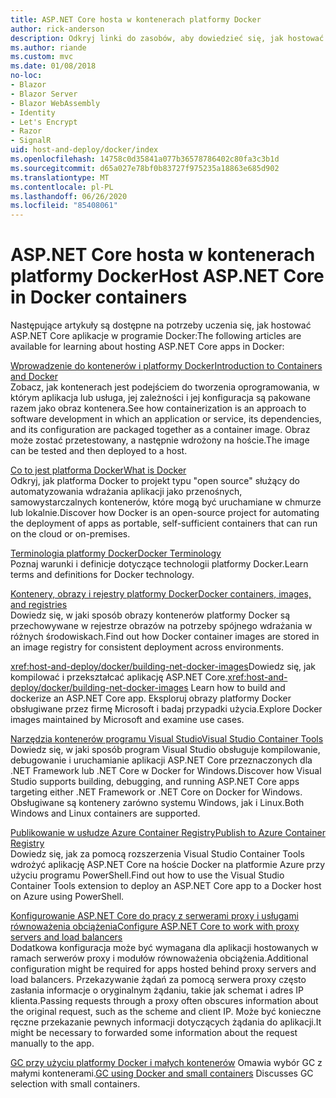 ```yaml
---
title: ASP.NET Core hosta w kontenerach platformy Docker
author: rick-anderson
description: Odkryj linki do zasobów, aby dowiedzieć się, jak hostować aplikacje ASP.NET Core w kontenerach platformy Docker.
ms.author: riande
ms.custom: mvc
ms.date: 01/08/2018
no-loc:
- Blazor
- Blazor Server
- Blazor WebAssembly
- Identity
- Let's Encrypt
- Razor
- SignalR
uid: host-and-deploy/docker/index
ms.openlocfilehash: 14758c0d35841a077b36578786402c80fa3c3b1d
ms.sourcegitcommit: d65a027e78bf0b83727f975235a18863e685d902
ms.translationtype: MT
ms.contentlocale: pl-PL
ms.lasthandoff: 06/26/2020
ms.locfileid: "85408061"
---
```

# <a name="host-aspnet-core-in-docker-containers"></a><span data-ttu-id="c5608-103">ASP.NET Core hosta w kontenerach platformy Docker</span><span class="sxs-lookup"><span data-stu-id="c5608-103">Host ASP.NET Core in Docker containers</span></span>

<span data-ttu-id="c5608-104">Następujące artykuły są dostępne na potrzeby uczenia się, jak hostować ASP.NET Core aplikacje w programie Docker:</span><span class="sxs-lookup"><span data-stu-id="c5608-104">The following articles are available for learning about hosting ASP.NET Core apps in Docker:</span></span>

[<span data-ttu-id="c5608-105">Wprowadzenie do kontenerów i platformy Docker</span><span class="sxs-lookup"><span data-stu-id="c5608-105">Introduction to Containers and Docker</span></span>](/dotnet/standard/microservices-architecture/container-docker-introduction/index)  
<span data-ttu-id="c5608-106">Zobacz, jak kontenerach jest podejściem do tworzenia oprogramowania, w którym aplikacja lub usługa, jej zależności i jej konfiguracja są pakowane razem jako obraz kontenera.</span><span class="sxs-lookup"><span data-stu-id="c5608-106">See how containerization is an approach to software development in which an application or service, its dependencies, and its configuration are packaged together as a container image.</span></span> <span data-ttu-id="c5608-107">Obraz może zostać przetestowany, a następnie wdrożony na hoście.</span><span class="sxs-lookup"><span data-stu-id="c5608-107">The image can be tested and then deployed to a host.</span></span>

[<span data-ttu-id="c5608-108">Co to jest platforma Docker</span><span class="sxs-lookup"><span data-stu-id="c5608-108">What is Docker</span></span>](/dotnet/standard/microservices-architecture/container-docker-introduction/docker-defined)  
<span data-ttu-id="c5608-109">Odkryj, jak platforma Docker to projekt typu "open source" służący do automatyzowania wdrażania aplikacji jako przenośnych, samowystarczalnych kontenerów, które mogą być uruchamiane w chmurze lub lokalnie.</span><span class="sxs-lookup"><span data-stu-id="c5608-109">Discover how Docker is an open-source project for automating the deployment of apps as portable, self-sufficient containers that can run on the cloud or on-premises.</span></span>

[<span data-ttu-id="c5608-110">Terminologia platformy Docker</span><span class="sxs-lookup"><span data-stu-id="c5608-110">Docker Terminology</span></span>](/dotnet/standard/microservices-architecture/container-docker-introduction/docker-terminology)  
<span data-ttu-id="c5608-111">Poznaj warunki i definicje dotyczące technologii platformy Docker.</span><span class="sxs-lookup"><span data-stu-id="c5608-111">Learn terms and definitions for Docker technology.</span></span>

[<span data-ttu-id="c5608-112">Kontenery, obrazy i rejestry platformy Docker</span><span class="sxs-lookup"><span data-stu-id="c5608-112">Docker containers, images, and registries</span></span>](/dotnet/standard/microservices-architecture/container-docker-introduction/docker-containers-images-registries)  
<span data-ttu-id="c5608-113">Dowiedz się, w jaki sposób obrazy kontenerów platformy Docker są przechowywane w rejestrze obrazów na potrzeby spójnego wdrażania w różnych środowiskach.</span><span class="sxs-lookup"><span data-stu-id="c5608-113">Find out how Docker container images are stored in an image registry for consistent deployment across environments.</span></span>

<span data-ttu-id="c5608-114"><xref:host-and-deploy/docker/building-net-docker-images>Dowiedz się, jak kompilować i przekształcać aplikację ASP.NET Core.</span><span class="sxs-lookup"><span data-stu-id="c5608-114"><xref:host-and-deploy/docker/building-net-docker-images> Learn how to build and dockerize an ASP.NET Core app.</span></span> <span data-ttu-id="c5608-115">Eksploruj obrazy platformy Docker obsługiwane przez firmę Microsoft i badaj przypadki użycia.</span><span class="sxs-lookup"><span data-stu-id="c5608-115">Explore Docker images maintained by Microsoft and examine use cases.</span></span>

[<span data-ttu-id="c5608-116">Narzędzia kontenerów programu Visual Studio</span><span class="sxs-lookup"><span data-stu-id="c5608-116">Visual Studio Container Tools</span></span>](xref:host-and-deploy/docker/visual-studio-tools-for-docker)  
<span data-ttu-id="c5608-117">Dowiedz się, w jaki sposób program Visual Studio obsługuje kompilowanie, debugowanie i uruchamianie aplikacji ASP.NET Core przeznaczonych dla .NET Framework lub .NET Core w Docker for Windows.</span><span class="sxs-lookup"><span data-stu-id="c5608-117">Discover how Visual Studio supports building, debugging, and running ASP.NET Core apps targeting either .NET Framework or .NET Core on Docker for Windows.</span></span> <span data-ttu-id="c5608-118">Obsługiwane są kontenery zarówno systemu Windows, jak i Linux.</span><span class="sxs-lookup"><span data-stu-id="c5608-118">Both Windows and Linux containers are supported.</span></span>

[<span data-ttu-id="c5608-119">Publikowanie w usłudze Azure Container Registry</span><span class="sxs-lookup"><span data-stu-id="c5608-119">Publish to Azure Container Registry</span></span>](/azure/vs-azure-tools-docker-hosting-web-apps-in-docker)  
<span data-ttu-id="c5608-120">Dowiedz się, jak za pomocą rozszerzenia Visual Studio Container Tools wdrożyć aplikację ASP.NET Core na hoście Docker na platformie Azure przy użyciu programu PowerShell.</span><span class="sxs-lookup"><span data-stu-id="c5608-120">Find out how to use the Visual Studio Container Tools extension to deploy an ASP.NET Core app to a Docker host on Azure using PowerShell.</span></span>

[<span data-ttu-id="c5608-121">Konfigurowanie ASP.NET Core do pracy z serwerami proxy i usługami równoważenia obciążenia</span><span class="sxs-lookup"><span data-stu-id="c5608-121">Configure ASP.NET Core to work with proxy servers and load balancers</span></span>](xref:host-and-deploy/proxy-load-balancer)  
<span data-ttu-id="c5608-122">Dodatkowa konfiguracja może być wymagana dla aplikacji hostowanych w ramach serwerów proxy i modułów równoważenia obciążenia.</span><span class="sxs-lookup"><span data-stu-id="c5608-122">Additional configuration might be required for apps hosted behind proxy servers and load balancers.</span></span> <span data-ttu-id="c5608-123">Przekazywanie żądań za pomocą serwera proxy często zasłania informacje o oryginalnym żądaniu, takie jak schemat i adres IP klienta.</span><span class="sxs-lookup"><span data-stu-id="c5608-123">Passing requests through a proxy often obscures information about the original request, such as the scheme and client IP.</span></span> <span data-ttu-id="c5608-124">Może być konieczne ręczne przekazanie pewnych informacji dotyczących żądania do aplikacji.</span><span class="sxs-lookup"><span data-stu-id="c5608-124">It might be necessary to forwarded some information about the request manually to the app.</span></span>

<span data-ttu-id="c5608-125">[GC przy użyciu platformy Docker i małych kontenerów](xref:performance/memory#sc) Omawia wybór GC z małymi kontenerami.</span><span class="sxs-lookup"><span data-stu-id="c5608-125">[GC using Docker and small containers](xref:performance/memory#sc) Discusses GC selection with small containers.</span></span>